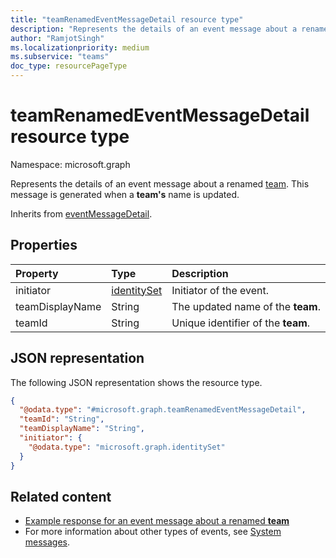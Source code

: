 ```yaml
---
title: "teamRenamedEventMessageDetail resource type"
description: "Represents the details of an event message about a renamed team."
author: "RamjotSingh"
ms.localizationpriority: medium
ms.subservice: "teams"
doc_type: resourcePageType
---
```


# teamRenamedEventMessageDetail resource type

Namespace: microsoft.graph

Represents the details of an event message about a renamed [team](../resources/team.md).
This message is generated when a **team's** name is updated.


Inherits from [eventMessageDetail](../resources/eventmessagedetail.md).

## Properties
|Property|Type|Description|
|:---|:---|:---|
|initiator|[identitySet](../resources/identityset.md)|Initiator of the event.|
|teamDisplayName|String|The updated name of the **team**.|
|teamId|String|Unique identifier of the **team**.|

## JSON representation
The following JSON representation shows the resource type.
<!-- {
  "blockType": "resource",
  "@odata.type": "microsoft.graph.teamRenamedEventMessageDetail",
  "baseType": "microsoft.graph.eventMessageDetail"
}
-->
``` json
{
  "@odata.type": "#microsoft.graph.teamRenamedEventMessageDetail",
  "teamId": "String",
  "teamDisplayName": "String",
  "initiator": {
    "@odata.type": "microsoft.graph.identitySet"
  }
}
```


## Related content
- [Example response for an event message about a renamed **team**](/graph/system-messages/#team-renamed)
- For more information about other types of events, see [System messages](/graph/system-messages).
